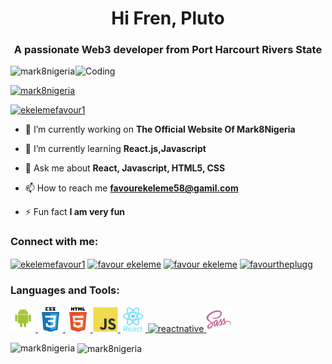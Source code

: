 
<h1 align="center">Hi Fren, Pluto</h1>
<h3 align="center">A passionate Web3 developer from Port Harcourt Rivers State</h3>
<img align="right" alt="Coding" width="400" src="https://dribbble.com/shots/4171367-Coding-Freak">

<p align="left"> <img src="https://komarev.com/ghpvc/?username=mark8nigeria&label=Profile%20views&color=0e75b6&style=flat" alt="mark8nigeria" /> </p>

<p align="left"> <a href="https://github.com/ryo-ma/github-profile-trophy"><img src="https://github-profile-trophy.vercel.app/?username=mark8nigeria" alt="mark8nigeria" /></a> </p>

<p align="left"> <a href="https://twitter.com/ekelemefavour1" target="blank"><img src="https://img.shields.io/twitter/follow/ekelemefavour1?logo=twitter&style=for-the-badge" alt="ekelemefavour1" /></a> </p>

- 🔭 I’m currently working on **The Official Website Of Mark8Nigeria**

- 🌱 I’m currently learning **React.js,Javascript**

- 💬 Ask me about **React, Javascript, HTML5, CSS**

- 📫 How to reach me **favourekeleme58@gamil.com**

- ⚡ Fun fact **I am very fun**

<h3 align="left">Connect with me:</h3>
<p align="left">
<a href="https://twitter.com/ekelemefavour1" target="blank"><img align="center" src="https://raw.githubusercontent.com/rahuldkjain/github-profile-readme-generator/master/src/images/icons/Social/twitter.svg" alt="ekelemefavour1" height="30" width="40" /></a>
<a href="https://linkedin.com/in/favour ekeleme" target="blank"><img align="center" src="https://raw.githubusercontent.com/rahuldkjain/github-profile-readme-generator/master/src/images/icons/Social/linked-in-alt.svg" alt="favour ekeleme" height="30" width="40" /></a>
<a href="https://fb.com/favour ekeleme" target="blank"><img align="center" src="https://raw.githubusercontent.com/rahuldkjain/github-profile-readme-generator/master/src/images/icons/Social/facebook.svg" alt="favour ekeleme" height="30" width="40" /></a>
<a href="https://instagram.com/favourtheplugg" target="blank"><img align="center" src="https://raw.githubusercontent.com/rahuldkjain/github-profile-readme-generator/master/src/images/icons/Social/instagram.svg" alt="favourtheplugg" height="30" width="40" /></a>
</p>

<h3 align="left">Languages and Tools:</h3>
<p align="left"> <a href="https://developer.android.com" target="_blank" rel="noreferrer"> <img src="https://raw.githubusercontent.com/devicons/devicon/master/icons/android/android-original-wordmark.svg" alt="android" width="40" height="40"/> </a> <a href="https://www.w3schools.com/css/" target="_blank" rel="noreferrer"> <img src="https://raw.githubusercontent.com/devicons/devicon/master/icons/css3/css3-original-wordmark.svg" alt="css3" width="40" height="40"/> </a> <a href="https://www.w3.org/html/" target="_blank" rel="noreferrer"> <img src="https://raw.githubusercontent.com/devicons/devicon/master/icons/html5/html5-original-wordmark.svg" alt="html5" width="40" height="40"/> </a> <a href="https://developer.mozilla.org/en-US/docs/Web/JavaScript" target="_blank" rel="noreferrer"> <img src="https://raw.githubusercontent.com/devicons/devicon/master/icons/javascript/javascript-original.svg" alt="javascript" width="40" height="40"/> </a> <a href="https://reactjs.org/" target="_blank" rel="noreferrer"> <img src="https://raw.githubusercontent.com/devicons/devicon/master/icons/react/react-original-wordmark.svg" alt="react" width="40" height="40"/> </a> <a href="https://reactnative.dev/" target="_blank" rel="noreferrer"> <img src="https://reactnative.dev/img/header_logo.svg" alt="reactnative" width="40" height="40"/> </a> <a href="https://sass-lang.com" target="_blank" rel="noreferrer"> <img src="https://raw.githubusercontent.com/devicons/devicon/master/icons/sass/sass-original.svg" alt="sass" width="40" height="40"/> </a> </p>

<p><img align="left" src="https://github-readme-stats.vercel.app/api/top-langs?username=mark8nigeria&show_icons=true&locale=en&layout=compact" alt="mark8nigeria" /></p>

<p>&nbsp;<img align="center" src="https://github-readme-stats.vercel.app/api?username=mark8nigeria&show_icons=true&locale=en" alt="mark8nigeria" /></p>

